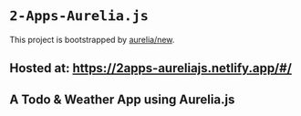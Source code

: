 # `2-Apps-Aurelia.js`

This project is bootstrapped by [aurelia/new](https://github.com/aurelia/new).

## Hosted at: **https://2apps-aureliajs.netlify.app/#/**

## A Todo & Weather App using Aurelia.js
